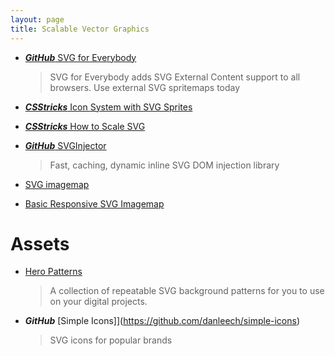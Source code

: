 ```yaml
---
layout: page
title: Scalable Vector Graphics
---
```


* [***GitHub*** SVG for Everybody](https://github.com/jonathantneal/svg4everybody)
  > SVG for Everybody adds SVG External Content support to all browsers.
   Use external SVG spritemaps today

* [***CSStricks*** Icon System with SVG Sprites](https://css-tricks.com/svg-sprites-use-better-icon-fonts/)


* [***CSStricks*** How to Scale SVG](https://css-tricks.com/scale-svg/)

* [***GitHub*** SVGInjector](https://github.com/iconic/SVGInjector)
  > Fast, caching, dynamic inline SVG DOM injection library

* [SVG imagemap](http://thenewcode.com/760/Create-A-Responsive-Imagemap-With-SVG)

* [Basic Responsive SVG Imagemap](https://codepen.io/dudleystorey/pen/doexPL)

# Assets

* [Hero Patterns](http://www.heropatterns.com)
  > A collection of repeatable SVG background patterns for you to use on your digital projects.

* ***GitHub*** [Simple Icons]](https://github.com/danleech/simple-icons)
  > SVG icons for popular brands
